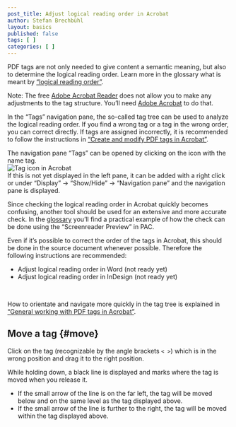 ```yaml
---
post_title: Adjust logical reading order in Acrobat
author: Stefan Brechbühl
layout: basics
published: false
tags: [ ]
categories: [ ]
---
```

PDF tags are not only needed to give content a semantic meaning, but also to determine the logical reading order. Learn more in the glossary what is meant by [“logical reading order”](https://accessible-pdf.info/en/glossary/#logical-reading-order).

<aside class="note-block">Note: The free <a href="https://get.adobe.com/reader/">Adobe Acrobat Reader</a> does not allow you to make any adjustments to the tag structure. You’ll need <a href="https://acrobat.adobe.com/uk/en/acrobat.html">Adobe Acrobat</a> to do that.</aside>

In the “Tags” navigation pane, the so-called tag tree can be used to analyze the logical reading order. If you find a wrong tag or a tag in the wrong order, you can correct directly. If tags are assigned incorrectly, it is recommended to follow the instructions in [“Create and modify PDF tags in Acrobat”](https://accessible-pdf.info/en/basics/create-and-modify-pdf-tags-in-acrobat/).

<aside class="note-block">The navigation pane “Tags” can be opened by clicking on the icon with the name tag.<br><img src="https://accessible-pdf.info/wp/wp-content/uploads/tag-icon.png" alt="Tag icon in Acrobat"><br>If this is not yet displayed in the left pane, it can be added with a right click or under “Display” → “Show/Hide” → “Navigation pane” and the navigation pane is displayed.</aside>

Since checking the logical reading order in Acrobat quickly becomes confusing, another tool should be used for an extensive and more accurate check. In the [glossary](https://accessible-pdf.info/en/glossary/#logical-reading-order) you’ll find a practical example of how the check can be done using the “Screenreader Preview” in PAC.

Even if it’s possible to correct the order of the tags in Acrobat, this should be done in the source document whenever possible. Therefore the following instructions are recommended:

- Adjust logical reading order in Word (not ready yet)
- Adjust logical reading order in InDesign (not ready yet)

‌<aside class="note-block">How to orientate and navigate more quickly in the tag tree is explained in <a href="https://accessible-pdf.info/en/basics/general-working-with-pdf-tags-in-acrobat/">“General working with PDF tags in Acrobat”</a>.</aside>

## Move a tag {#move}

Click on the tag (recognizable by the angle brackets `< >`) which is in the wrong position and drag it to the right position.

While holding down, a black line is displayed and marks where the tag is moved when you release it. 

- If the small arrow of the line is on the far left, the tag will be moved below and on the same level as the tag displayed above.
- If the small arrow of the line is further to the right, the tag will be moved within the tag displayed above.